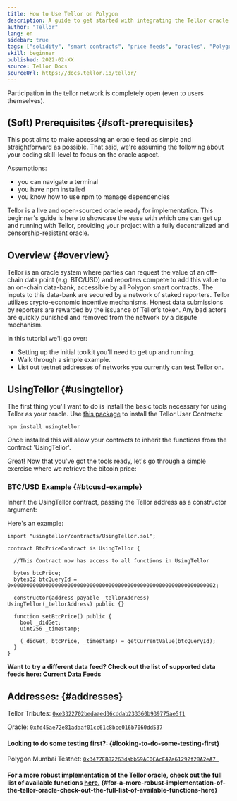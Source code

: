 ```yaml
---
title: How to Use Tellor on Polygon
description: A guide to get started with integrating the Tellor oracle into your Polygon contract
author: "Tellor"
lang: en
sidebar: true
tags: ["solidity", "smart contracts", "price feeds", "oracles", "Polygon", "Matic", "Tellor"]
skill: beginner
published: 2022-02-XX
source: Tellor Docs
sourceUrl: https://docs.tellor.io/tellor/
---
```


Participation in the tellor network is completely open (even to users themselves).

## (Soft) Prerequisites {#soft-prerequisites}

This post aims to make accessing an oracle feed as simple and straightforward as possible. That said, we're assuming the following about your coding skill-level to focus on the oracle aspect.

Assumptions:

- you can navigate a terminal
- you have npm installed
- you know how to use npm to manage dependencies

Tellor is a live and open-sourced oracle ready for implementation. This beginner's guide is here to showcase the ease with which one can get up and running with Tellor, providing your project with a fully decentralized and censorship-resistent oracle.

## Overview {#overview}

Tellor is an oracle system where parties can request the value of an off-chain data point (e.g. BTC/USD) and reporters compete to add this value to an on-chain data-bank, accessible by all Polygon smart contracts. The inputs to this data-bank are secured by a network of staked reporters. Tellor utilizes crypto-economic incentive mechanisms. Honest data submissions by reporters are rewarded by the issuance of Tellor’s token. Any bad actors are quickly punished and removed from the network by a dispute mechanism.

In this tutorial we'll go over:

- Setting up the initial toolkit you'll need to get up and running.
- Walk through a simple example.
- List out testnet addresses of networks you currently can test Tellor on.

## UsingTellor {#usingtellor}

The first thing you'll want to do is install the basic tools necessary for using Tellor as your oracle. Use [this package](https://github.com/tellor-io/usingtellor) to install the Tellor User Contracts:

`npm install usingtellor`

Once installed this will allow your contracts to inherit the functions from the contract 'UsingTellor'.

Great! Now that you've got the tools ready, let's go through a simple exercise where we retrieve the bitcoin price:

### BTC/USD Example {#btcusd-example}

Inherit the UsingTellor contract, passing the Tellor address as a constructor argument:

Here's an example:

```solidity
import "usingtellor/contracts/UsingTellor.sol";

contract BtcPriceContract is UsingTellor {

  //This Contract now has access to all functions in UsingTellor

  bytes btcPrice;
  bytes32 btcQueryId = 0x0000000000000000000000000000000000000000000000000000000000000002;

  constructor(address payable _tellorAddress) UsingTellor(_tellorAddress) public {}

  function setBtcPrice() public {
    bool _didGet;
    uint256 _timestamp;

    (_didGet, btcPrice, _timestamp) = getCurrentValue(btcQueryId);
  }
}
```

**Want to try a different data feed? Check out the list of supported data feeds here:
[Current Data Feeds](https://docs.tellor.io/tellor/integration/data-feed-ids)**

## Addresses: {#addresses}

Tellor Tributes: [`0xe3322702bedaaed36cddab233360b939775ae5f1`](https://polygonscan.com/token/0xe3322702bedaaed36cddab233360b939775ae5f1#code)

Oracle: [`0xfd45ae72e81adaaf01cc61c8bce016b7060dd537`](https://polygonscan.com/address/0xfd45ae72e81adaaf01cc61c8bce016b7060dd537#code)

#### Looking to do some testing first?: {#looking-to-do-some-testing-first}

Polygon Mumbai Testnet: [`0x3477EB82263dabb59AC0CAcE47a61292f28A2eA7 `](https://mumbai.polygonscan.com/address/0x3477EB82263dabb59AC0CAcE47a61292f28A2eA7/contracts#code)

#### For a more robust implementation of the Tellor oracle, check out the full list of available functions [here.](https://github.com/tellor-io/usingtellor/blob/master/README.md) {#for-a-more-robust-implementation-of-the-tellor-oracle-check-out-the-full-list-of-available-functions-here}
